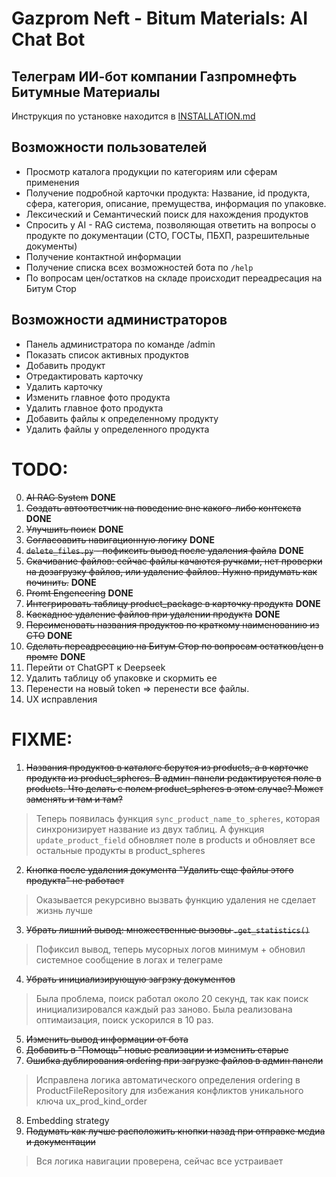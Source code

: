 # Gazprom Neft - Bitum Materials: AI Chat Bot

## Телеграм ИИ-бот компании Газпромнефть Битумные Материалы

Инструкция по установке находится в [INSTALLATION.md](./INSTALLATION.md)

## Возможности пользователей
- Просмотр каталога продукции по категориям или сферам применения
- Получение подробной карточки продукта: Название, id продукта, сфера, категория, описание, премущества, информация по упаковке.
- Лексический и Семантический поиск для нахождения продуктов
- Спросить у AI - RAG система, позволяющая ответить на вопросы о продукте по документации (СТО, ГОСТы, ПБХП, разрешительные документы)
- Получение контактной информации
- Получение списка всех возможностей бота по `/help`
- По вопросам цен/остатков на складе происходит переадресация на Битум Стор

## Возможности администраторов

- Панель администратора по команде /admin
- Показать список активных продуктов 
- Добавить продукт
- Отредактировать карточку
- Удалить карточку
- Изменить главное фото продукта 
- Удалить главное фото продукта 
- Добавить файлы к определенному продукту 
- Удалить файлы у определенного продукта


# TODO:
0. ~~AI RAG System~~ **DONE**
1. ~~Создать автоответчик на поведение вне какого-либо контекста~~ **DONE**
2. ~~Улучшить поиск~~ **DONE**
3. ~~Согласоавить навигационную логику~~ **DONE**
4. ~~`delete_files.py` - пофиксить вывод после удаления файла~~ **DONE**
5. ~~Скачивание файлов: сейчас файлы качаются ручками, нет проверки на дозагрузку файлов, или удаление файлов. Нужно придумать как починить.~~ **DONE**
6. ~~Promt Engeneering~~ **DONE**
7. ~~Интегрировать таблицу product_package в карточку продукта~~ **DONE**
8. ~~Каскадное удаление файлов при удалении продукта~~ **DONE** 
9. ~~Переименовать названия продуктов по краткому наименованию из СТО~~ **DONE**
10. ~~Сделать переадресацию на Битум Стор по вопросам остатков/цен в промте~~ **DONE**
11. Перейти от ChatGPT к Deepseek
12. Удалить таблицу об упаковке и скормить ее
13. Перенести на новый token => перенести все файлы.
14. UX исправления

# FIXME:
1. ~~Названия продуктов в каталоге берутся из products, а в карточке продукта из product_spheres. В админ-панели редактируется поле в products. Что делать с полем product_spheres в этом случае? Может заменять и там и там?~~
> Теперь появилась функция `sync_product_name_to_spheres`, которая синхронизирует название из двух таблиц. А функция `update_product_field` обновляет поле в products и обновляет все остальные продукты в product_spheres
2. ~~Кнопка после удаления документа "Удалить еще файлы этого продукта" не работает~~
> Оказывается рекурсивно вызвать функцию удаления не сделает жизнь лучше 
3. ~~Убрать лишний вывод: множественные вызовы `.get_statistics()`~~ 
> Пофиксил вывод, теперь мусорных логов минимум + обновил системное сообщение в логах и телеграме
4. ~~Убрать инициализирующую загрзку документов~~
> Была проблема, поиск работал около 20 секунд, так как поиск инициализировался каждый раз заново. Была реализована оптимаизация, поиск ускорился в 10 раз.
5. ~~Изменить вывод информации от бота~~
6. ~~Добавить в "Помощь" новые реализации и изменить старые~~
7. ~~Ошибка дублирования ordering при загрузке файлов в админ панели~~
> Исправлена логика автоматического определения ordering в ProductFileRepository для избежания конфликтов уникального ключа ux_prod_kind_order
8. Embedding strategy
9. ~~Подумать как лучше расположить кнопки назад при отправке медиа и документации~~
> Вся логика навигации проверена, сейчас все устраивает
